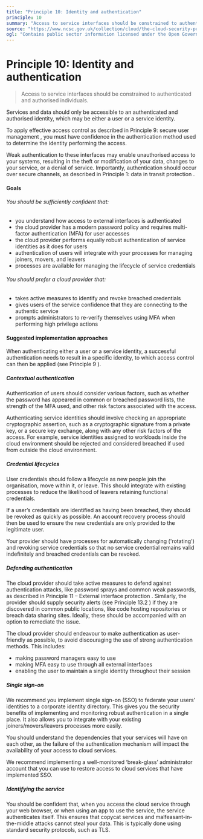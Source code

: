 ```yaml
---
title: "Principle 10: Identity and authentication"
principle: 10
summary: "Access to service interfaces should be constrained to authenticated and authorised individuals."
source: "https://www.ncsc.gov.uk/collection/cloud/the-cloud-security-principles/principle-10-identity-and-authentication"
ogl: "Contains public sector information licensed under the Open Government Licence v3.0. https://www.nationalarchives.gov.uk/doc/open-government-licence/version/3/"
---
```


# Principle 10: Identity and authentication

> Access to service interfaces should be constrained to authenticated and authorised individuals.

Services and data should only be accessible to an authenticated and authorised identity, which may be either a user or a service identity.

To apply effective access control as described in Principle 9: secure user management , you must have confidence in the authentication method used to determine the identity performing the access.

Weak authentication to these interfaces may enable unauthorised access to your systems, resulting in the theft or modification of your data, changes to your service, or a denial of service. Importantly, authentication should occur over secure channels, as described in Principle 1: data in transit protection .

#### Goals

###### You should be sufficiently confident that:

- you understand how access to external interfaces is authenticated
- the cloud provider has a modern password policy and requires multi-factor authentication (MFA) for user accesses
- the cloud provider performs equally robust authentication of service identities as it does for users
- authentication of users will integrate with your processes for managing joiners, movers, and leavers
- processes are available for managing the lifecycle of service credentials

###### You should prefer a cloud provider that:

- takes active measures to identify and revoke breached credentials
- gives users of the service confidence that they are connecting to the authentic service
- prompts administrators to re-verify themselves using MFA when performing high privilege actions

#### Suggested implementation approaches

When authenticating either a user or a service identity, a successful authentication needs to result in a specific identity, to which access control can then be applied (see Principle 9 ).

##### Contextual authentication

Authentication of users should consider various factors, such as whether the password has appeared in common or breached password lists, the strength of the MFA used, and other risk factors associated with the access.

Authenticating service identities should involve checking an appropriate cryptographic assertion, such as a cryptographic signature from a private key, or a secure key exchange, along with any other risk factors of the access. For example, service identities assigned to workloads inside the cloud environment should be rejected and considered breached if used from outside the cloud environment.

##### Credential lifecycles

User credentials should follow a lifecycle as new people join the organisation, move within it, or leave. This should integrate with existing processes to reduce the likelihood of leavers retaining functional credentials.

If a user’s credentials are identified as having been breached, they should be revoked as quickly as possible. An account recovery process should then be used to ensure the new credentials are only provided to the legitimate user.

Your provider should have processes for automatically changing ('rotating') and revoking service credentials so that no service credential remains valid indefinitely and breached credentials can be revoked.

##### Defending authentication

The cloud provider should take active measures to defend against authentication attacks, like password sprays and common weak passwords, as described in Principle 11 – External interface protection . Similarly, the provider should supply security alerts (see Principle 13.2 ) if they are discovered in common public locations, like code hosting repositories or breach data sharing sites. Ideally, these should be accompanied with an option to remediate the issue.

The cloud provider should endeavour to make authentication as user-friendly as possible, to avoid discouraging the use of strong authentication methods. This includes:

- making password managers easy to use
- making MFA easy to use through all external interfaces
- enabling the user to maintain a single identity throughout their session

##### Single sign-on

We recommend you implement single sign-on (SSO) to federate your users’ identities to a corporate identity directory. This gives you the security benefits of implementing and monitoring robust authentication in a single place. It also allows you to integrate with your existing joiners/movers/leavers processes more easily.

You should understand the dependencies that your services will have on each other, as the failure of the authentication mechanism will impact the availability of your access to cloud services.

We recommend implementing a well-monitored ‘break-glass’ administrator account that you can use to restore access to cloud services that have implemented SSO.

##### Identifying the service

You should be confident that, when you access the cloud service through your web browser, or when using an app to use the service, the service authenticates itself. This ensures that copycat services and malfeasant-in-the-middle attacks cannot steal your data. This is typically done using standard security protocols, such as TLS.
